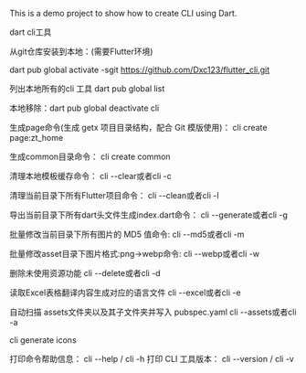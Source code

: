 This is a demo project to show how to create CLI using Dart.

dart cli工具


从git仓库安装到本地：(需要Flutter环境)

dart pub global activate -sgit https://github.com/Dxc123/flutter_cli.git

列出本地所有的cli 工具
dart pub global list

本地移除：dart pub global deactivate cli


生成page命令(生成 getx 项目目录结构，配合 Git 模版使用)：
cli create page:zt_home

生成common目录命令：
cli create common


清理本地模板缓存命令：
cli --clear或者cli -c

清理当前目录下所有Flutter项目命令：
cli --clean或者cli -l

导出当前目录下所有dart头文件生成index.dart命令：
cli --generate或者cli -g

批量修改当前目录下所有图片的 MD5 值命令:
cli --md5或者cli -m

批量修改asset目录下图片格式:png->webp命令:
cli --webp或者cli -w

删除未使用资源功能
cli --delete或者cli -d

读取Excel表格翻译内容生成对应的语言文件
cli --excel或者cli -e

自动扫描 assets文件夹以及其子文件夹并写入 pubspec.yaml
cli --assets或者cli -a


cli generate icons

打印命令帮助信息：
cli --help / cli -h
打印 CLI 工具版本：
cli --version / cli -v

